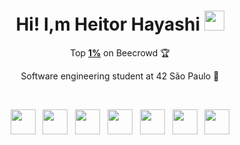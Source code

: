 <h1 align="center">Hi! I,m Heitor Hayashi <img src="https://media.tenor.com/images/30169e4a670daf12443df7d2dd140176/tenor.gif" height="32" /></h1>

<p align="center">Top <a href="https://judge.beecrowd.com/pt/profile/969858" target="_blank"><b>1%</b></a> on Beecrowd 🏆</p>
<p align="center">Software engineering student at 42 São Paulo 🚀</p>
<br>
<p align="center">
            <img width="40px" src="https://cdn.jsdelivr.net/gh/devicons/devicon@latest/icons/c/c-plain.svg" />
            &nbsp
            <img width="40px" src="https://cdn.jsdelivr.net/gh/devicons/devicon@latest/icons/css3/css3-plain.svg" />
            &nbsp
            <img width="40px" src="https://cdn.jsdelivr.net/gh/devicons/devicon@latest/icons/html5/html5-plain.svg" />
            &nbsp
            <img width="40px" src="https://cdn.jsdelivr.net/gh/devicons/devicon@latest/icons/javascript/javascript-plain.svg" />
            &nbsp
            <img width="40px" src="https://cdn.jsdelivr.net/gh/devicons/devicon@latest/icons/python/python-plain.svg" />
            &nbsp
            <img width="40px" src="https://cdn.jsdelivr.net/gh/devicons/devicon@latest/icons/mysql/mysql-original.svg" />
            &nbsp
            <img width="40px" src="https://cdn.jsdelivr.net/gh/devicons/devicon@latest/icons/r/r-plain.svg" />
</p>
